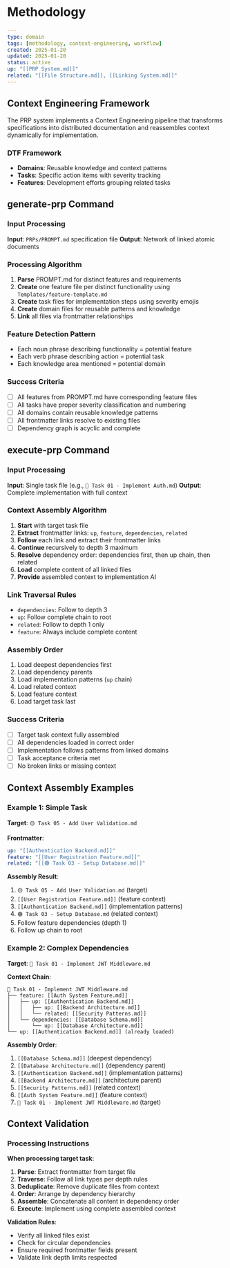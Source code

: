 # Methodology

```yaml
---
type: domain
tags: [methodology, context-engineering, workflow]
created: 2025-01-20
updated: 2025-01-20
status: active
up: "[[PRP System.md]]"
related: "[[File Structure.md]], [[Linking System.md]]"
---
```

## Context Engineering Framework

The PRP system implements a Context Engineering pipeline that transforms specifications into distributed documentation and reassembles context dynamically for implementation.

### DTF Framework

- **Domains**: Reusable knowledge and context patterns
- **Tasks**: Specific action items with severity tracking
- **Features**: Development efforts grouping related tasks

## generate-prp Command

### Input Processing

**Input**: `PRPs/PROMPT.md` specification file
**Output**: Network of linked atomic documents

### Processing Algorithm

1. **Parse** PROMPT.md for distinct features and requirements
2. **Create** one feature file per distinct functionality using `Templates/feature-template.md`
3. **Create** task files for implementation steps using severity emojis
4. **Create** domain files for reusable patterns and knowledge
5. **Link** all files via frontmatter relationships

### Feature Detection Pattern

- Each noun phrase describing functionality = potential feature
- Each verb phrase describing action = potential task
- Each knowledge area mentioned = potential domain

### Success Criteria

- [ ] All features from PROMPT.md have corresponding feature files
- [ ] All tasks have proper severity classification and numbering
- [ ] All domains contain reusable knowledge patterns
- [ ] All frontmatter links resolve to existing files
- [ ] Dependency graph is acyclic and complete

## execute-prp Command

### Input Processing

**Input**: Single task file (e.g., `🔴 Task 01 - Implement Auth.md`)
**Output**: Complete implementation with full context

### Context Assembly Algorithm

1. **Start** with target task file
2. **Extract** frontmatter links: `up`, `feature`, `dependencies`, `related`
3. **Follow** each link and extract their frontmatter links
4. **Continue** recursively to depth 3 maximum
5. **Resolve** dependency order: dependencies first, then up chain, then related
6. **Load** complete content of all linked files
7. **Provide** assembled context to implementation AI

### Link Traversal Rules

- `dependencies`: Follow to depth 3
- `up`: Follow complete chain to root
- `related`: Follow to depth 1 only
- `feature`: Always include complete content

### Assembly Order

1. Load deepest dependencies first
2. Load dependency parents
3. Load implementation patterns (`up` chain)
4. Load related context
5. Load feature context
6. Load target task last

### Success Criteria

- [ ] Target task context fully assembled
- [ ] All dependencies loaded in correct order
- [ ] Implementation follows patterns from linked domains
- [ ] Task acceptance criteria met
- [ ] No broken links or missing context

## Context Assembly Examples

### Example 1: Simple Task

**Target**: `🟡 Task 05 - Add User Validation.md`

**Frontmatter**:

```yaml
up: "[[Authentication Backend.md]]"
feature: "[[User Registration Feature.md]]"
related: "[[🟢 Task 03 - Setup Database.md]]"
```

**Assembly Result**:

1. `🟡 Task 05 - Add User Validation.md` (target)
2. `[[User Registration Feature.md]]` (feature context)
3. `[[Authentication Backend.md]]` (implementation patterns)
4. `🟢 Task 03 - Setup Database.md` (related context)
5. Follow feature dependencies (depth 1)
6. Follow up chain to root

### Example 2: Complex Dependencies

**Target**: `🔴 Task 01 - Implement JWT Middleware.md`

**Context Chain**:

```text
🔴 Task 01 - Implement JWT Middleware.md
├── feature: [[Auth System Feature.md]]
│   ├── up: [[Authentication Backend.md]]
│   │   ├── up: [[Backend Architecture.md]]
│   │   └── related: [[Security Patterns.md]]
│   └── dependencies: [[Database Schema.md]]
│       └── up: [[Database Architecture.md]]
└── up: [[Authentication Backend.md]] (already loaded)
```

**Assembly Order**:

1. `[[Database Schema.md]]` (deepest dependency)
2. `[[Database Architecture.md]]` (dependency parent)
3. `[[Authentication Backend.md]]` (implementation patterns)
4. `[[Backend Architecture.md]]` (architecture parent)
5. `[[Security Patterns.md]]` (related context)
6. `[[Auth System Feature.md]]` (feature context)
7. `🔴 Task 01 - Implement JWT Middleware.md` (target)

## Context Validation

### Processing Instructions

**When processing target task**:

1. **Parse**: Extract frontmatter from target file
2. **Traverse**: Follow all link types per depth rules
3. **Deduplicate**: Remove duplicate files from context
4. **Order**: Arrange by dependency hierarchy
5. **Assemble**: Concatenate all content in dependency order
6. **Execute**: Implement using complete assembled context

**Validation Rules**:

- Verify all linked files exist
- Check for circular dependencies
- Ensure required frontmatter fields present
- Validate link depth limits respected
